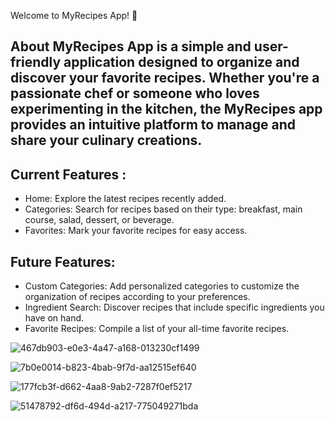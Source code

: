 Welcome to MyRecipes App! 🍳

 ## About MyRecipes App is a simple and user-friendly application designed to organize and discover your favorite recipes. Whether you're a passionate chef or someone who loves experimenting in the kitchen, the MyRecipes app provides an intuitive platform to manage and share your culinary creations. 

## Current Features :
- Home: Explore the latest recipes recently added. 
- Categories: Search for recipes based on their type: breakfast, main course, salad, dessert, or beverage. 
- Favorites: Mark your favorite recipes for easy access. 

## Future Features:
 - Custom Categories: Add personalized categories to customize the organization of recipes according to your preferences. 
- Ingredient Search: Discover recipes that include specific ingredients you have on hand.
- Favorite Recipes: Compile a list of your all-time favorite recipes.

![467db903-e0e3-4a47-a168-013230cf1499](https://github.com/LaviniaBinisor/MyRecipes/assets/136313782/4e952a82-28c8-442a-927f-1014bf8bc77b)

![7b0e0014-b823-4bab-9f7d-aa12515ef640](https://github.com/LaviniaBinisor/MyRecipes/assets/136313782/21976b92-a260-44f7-997a-4cd0f4d08cf8)

![177fcb3f-d662-4aa8-9ab2-7287f0ef5217](https://github.com/LaviniaBinisor/MyRecipes/assets/136313782/eee43ddf-0b36-4399-9a13-0259bb1f37eb)

![51478792-df6d-494d-a217-775049271bda](https://github.com/LaviniaBinisor/MyRecipes/assets/136313782/58a9cb52-15be-4ba4-aa24-3f8aa1198535)

